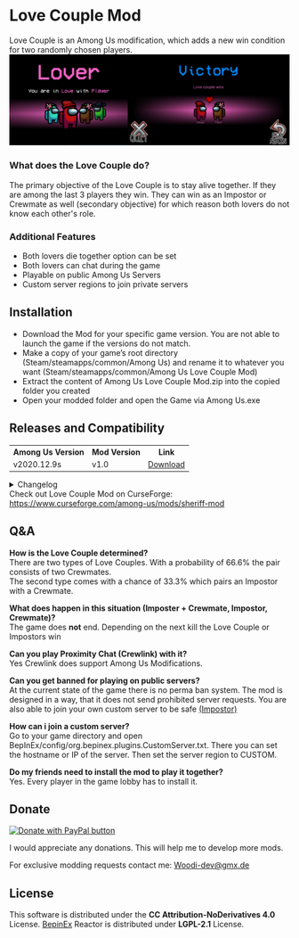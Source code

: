 # Love Couple Mod
Love Couple is an Among Us modification, which adds a new win condition for two randomly chosen players.
<img src ="Pics/LoveCoupleMod.png" width="1000"></img>

<h3>What does the Love Couple do?</h3>
The primary objective of the Love Couple is to stay alive together. If they are among the last 3 players they win.
They can win as an Impostor or Crewmate as well (secondary objective) for which reason both lovers do not know each other's role.
<h3>Additional Features</h3>
<ul>
<li> Both lovers die together option can be set</li>
 <li> Both lovers can chat during the game </li>
<li> Playable on public Among Us Servers</li>
<li> Custom server regions to join private servers</li>
</ul>

<h2> Installation </h2>
<ul>
<li>Download the Mod for your specific game version. You are not able to launch the game if the versions do not match.</li>
<li>Make a copy of your game’s root directory (Steam/steamapps/common/Among Us) and rename it to whatever you want (Steam/steamapps/common/Among Us Love Couple Mod) </li>
<li>Extract the content of Among Us Love Couple Mod.zip into the copied folder you created</li>
<li>Open your modded folder and open the Game via Among Us.exe</li>
</ul>
 
<h2>Releases and Compatibility</h2>
 
 <table style="width:100%">
  <tr>
    <th>Among Us Version</th>
    <th>Mod Version</th>
    <th>Link</th>
  </tr>

  <tr>
    <td>v2020.12.9s</td>
    <td>v1.0</td>
    <td><a href="https://github.com/Woodi-dev/Sheriff-Mod/releases/download/v2020.12.9s/Among.Us.Sheriff.Mod.1.01.zip">Download</></td>
  </tr>

</table>
<details>
  <summary>Changelog</summary>
  
</details>
Check out Love Couple Mod on CurseForge: <a href="https://www.curseforge.com/among-us/mods/sheriff-mod">https://www.curseforge.com/among-us/mods/sheriff-mod</a>
<h2>Q&A</h2>
<p><b>How is the Love Couple determined?</b></br>
There are two types of Love Couples. With a probability of 66.6% the pair consists of two Crewmates.</br> The second type comes with a chance of 33.3% which pairs an Impostor with a Crewmate.</p>
<p><b>What does happen in this situation (Imposter + Crewmate, Impostor, Crewmate)?</b></br>
The game does <b>not</b> end. Depending on the next kill the Love Couple or Impostors win</p>
<p><b>Can you play Proximity Chat (Crewlink) with it?</b></br>
Yes Crewlink does support Among Us Modifications.</p>
<p><b>Can you get banned for playing on public servers?</b></br>
At the current state of the game there is no perma ban system. The mod is designed in a way, that it does not send prohibited server requests.
You are also able to join your own custom server to be safe <a href="https://github.com/Impostor/Impostor">(Impostor)</a></p>
<p><b>How can i join a custom server?</b></br>
Go to your game directory and open BepInEx/config/org.bepinex.plugins.CustomServer.txt. There you can set the hostname or IP of the server. Then set the server region to CUSTOM.</p>
<p><b>Do my friends need to install the mod to play it together?</b></br>
Yes. Every player in the game lobby has to install it.</p>
<h2>Donate</h2>

<a href="https://www.paypal.com/donate?hosted_button_id=TWGK7A9VBVPRU"><img src ="https://www.paypalobjects.com/en_US/DK/i/btn/btn_donateCC_LG.gif" alt="Donate with PayPal button" ></img></a>


I would appreciate any donations. This will help me to develop more mods.

For exclusive modding requests contact me: <a href="mailto:Woodi-dev@gmx.de">Woodi-dev@gmx.de</a>
<h2>License</h2>
<p>This software is distributed under the <b>CC Attribution-NoDerivatives 4.0</b> License.
<a href="https://github.com/BepInEx/BepInEx">BepinEx</a> Reactor is distributed under <b>LGPL-2.1</b> License.</p>
